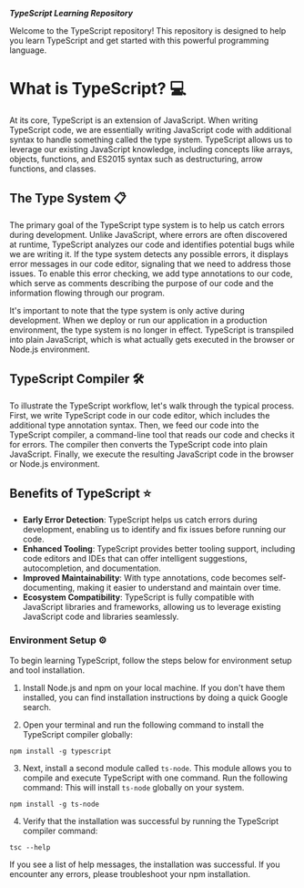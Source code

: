 
***TypeScript Learning Repository***

Welcome to the TypeScript repository! This repository is designed to help you learn TypeScript and get started with this powerful programming language.

# What is TypeScript? :computer:

At its core, TypeScript is an extension of JavaScript. When writing TypeScript code, we are essentially writing JavaScript code with additional syntax to handle something called the type system. TypeScript allows us to leverage our existing JavaScript knowledge, including concepts like arrays, objects, functions, and ES2015 syntax such as destructuring, arrow functions, and classes.

## The Type System :clipboard:

The primary goal of the TypeScript type system is to help us catch errors during development. Unlike JavaScript, where errors are often discovered at runtime, TypeScript analyzes our code and identifies potential bugs while we are writing it. If the type system detects any possible errors, it displays error messages in our code editor, signaling that we need to address those issues. To enable this error checking, we add type annotations to our code, which serve as comments describing the purpose of our code and the information flowing through our program.

It's important to note that the type system is only active during development. When we deploy or run our application in a production environment, the type system is no longer in effect. TypeScript is transpiled into plain JavaScript, which is what actually gets executed in the browser or Node.js environment.

## TypeScript Compiler :hammer_and_wrench:

To illustrate the TypeScript workflow, let's walk through the typical process. First, we write TypeScript code in our code editor, which includes the additional type annotation syntax. Then, we feed our code into the TypeScript compiler, a command-line tool that reads our code and checks it for errors. The compiler then converts the TypeScript code into plain JavaScript. Finally, we execute the resulting JavaScript code in the browser or Node.js environment.

## Benefits of TypeScript :star:

-   **Early Error Detection**: TypeScript helps us catch errors during development, enabling us to identify and fix issues before running our code.
-   **Enhanced Tooling**: TypeScript provides better tooling support, including code editors and IDEs that can offer intelligent suggestions, autocompletion, and documentation.
-   **Improved Maintainability**: With type annotations, code becomes self-documenting, making it easier to understand and maintain over time.
-   **Ecosystem Compatibility**: TypeScript is fully compatible with JavaScript libraries and frameworks, allowing us to leverage existing JavaScript code and libraries seamlessly.


### Environment Setup ⚙️

To begin learning TypeScript, follow the steps below for environment setup and tool installation.

1.  Install Node.js and npm on your local machine. If you don't have them installed, you can find installation instructions by doing a quick Google search.
    
2.  Open your terminal and run the following command to install the TypeScript compiler globally:

```
npm install -g typescript
```

 3. Next, install a second module called `ts-node`. This module allows you to compile and execute TypeScript with one command. Run the following command:
     This will install `ts-node` globally on your system.
 ```
npm install -g ts-node
 ```
 4. Verify that the installation was successful by running the TypeScript compiler command:

```
tsc --help
```
If you see a list of help messages, the installation was successful. If you encounter any errors, please troubleshoot your npm installation.